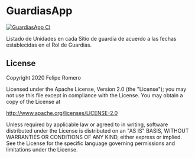 # GuardiasApp

[![GuardiasApp CI][ci-status-badge]][ci-status]

Listado de Unidades en cada Sitio de guardia de acuerdo a las fechas establecidas en el Rol de Guardias.

## License

Copyright 2020 Felipe Romero

Licensed under the Apache License, Version 2.0 (the "License");
you may not use this file except in compliance with the License.
You may obtain a copy of the License at

http://www.apache.org/licenses/LICENSE-2.0

Unless required by applicable law or agreed to in writing, software
distributed under the License is distributed on an "AS IS" BASIS,
WITHOUT WARRANTIES OR CONDITIONS OF ANY KIND, either express or implied.
See the License for the specific language governing permissions and
limitations under the License.

[ci-status]: https://github.com/feliperomero3/GuardiasApp/actions?query=workflow%3A%22GuardiasApp+CI%22
[ci-status-badge]: https://github.com/feliperomero3/GuardiasApp/workflows/GuardiasApp%20CI/badge.svg
